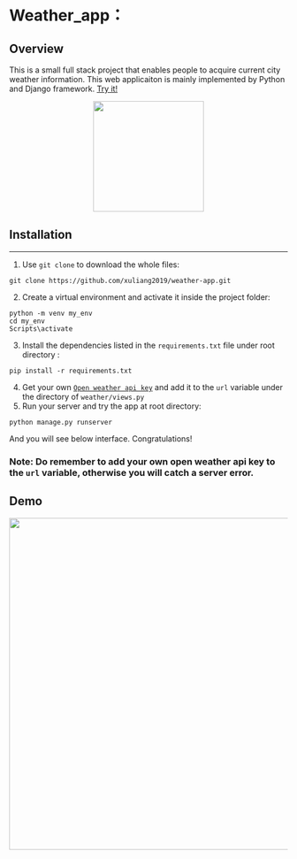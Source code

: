 # Weather_app：
## Overview
This is a small full stack project that enables people to acquire current city weather information. This web applicaiton is mainly implemented by Python and Django framework.
[Try it!](https://xuliang-weather-app.herokuapp.com/)

<div align=center> <img src="https://github.com/xuliang2019/weather_app/raw/master/weather/static/weather/img/weather_logo.jpg" width="200"> </div>

## Installation
------------
1. Use `git clone` to download the whole files:
```
git clone https://github.com/xuliang2019/weather-app.git
```
2. Create a virtual environment and activate it inside the project folder:
```
python -m venv my_env
cd my_env
Scripts\activate
```
3. Install the dependencies listed in the `requirements.txt` file under root directory :
```
pip install -r requirements.txt
```
4. Get your own [``Open weather api key``](https://openweathermap.org/api) and add it to the `url` variable under the directory of `weather/views.py`
5. Run your server and try the app at root directory:
```
python manage.py runserver
```
And you will see below interface. Congratulations!
### Note: Do remember to add your own open weather api key to the `url` variable, otherwise you will catch a server error.
## Demo
<div align=center> <img src="https://github.com/xuliang2019/weather_app/raw/master/weather/static/weather/img/weather_static.jpg" width="600"> </div>



